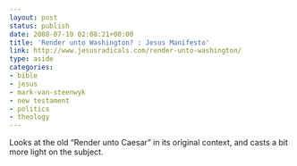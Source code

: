 ```yaml
---
layout: post
status: publish
date: 2008-07-19 02:08:21+00:00
title: 'Render unto Washington? : Jesus Manifesto'
link: http://www.jesusradicals.com/render-unto-washington/
type: aside
categories:
- bible
- jesus
- mark-van-steenwyk
- new testament
- politics
- theology
---
```


Looks at the old “Render unto Caesar” in its original context, and casts a bit more light on the subject.
